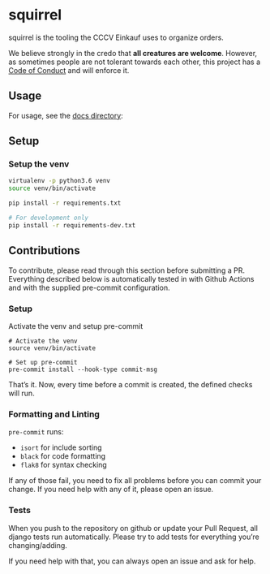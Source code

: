 # squirrel

squirrel is the tooling the CCCV Einkauf uses to organize orders.

We believe strongly in the credo that **all creatures are welcome**. However, as sometimes people are not tolerant towards each other, this project has a [Code of Conduct](CODE_OF_CONDUCT.md) and will enforce it.

## Usage

For usage, see the [docs directory](docs):

## Setup

### Setup the venv

```sh
virtualenv -p python3.6 venv
source venv/bin/activate

pip install -r requirements.txt

# For development only
pip install -r requirements-dev.txt
```

## Contributions

To contribute, please read through this section before submitting a PR.
Everything described below is automatically tested in with Github Actions and with
the supplied pre-commit configuration.

### Setup

Activate the venv and setup pre-commit

```
# Activate the venv
source venv/bin/activate

# Set up pre-commit
pre-commit install --hook-type commit-msg
```

That’s it. Now, every time before a commit is created, the defined checks
will run.

### Formatting and Linting

`pre-commit` runs:

* `isort` for include sorting
* `black` for code formatting
* `flak8` for syntax checking

If any of those fail, you need to fix all problems before you can commit
your change. If you need help with any of it, please open an issue.

### Tests

When you push to the repository on github or update your Pull Request,
all django tests run automatically. Please try to add tests for everything
you’re changing/adding.

If you need help with that, you can always open an issue and ask for help.